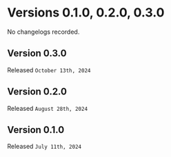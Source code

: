 # Versions 0.1.0, 0.2.0, 0.3.0
No changelogs recorded.

## Version 0.3.0
Released `October 13th, 2024`

## Version 0.2.0
Released `August 28th, 2024`

## Version 0.1.0
Released `July 11th, 2024`